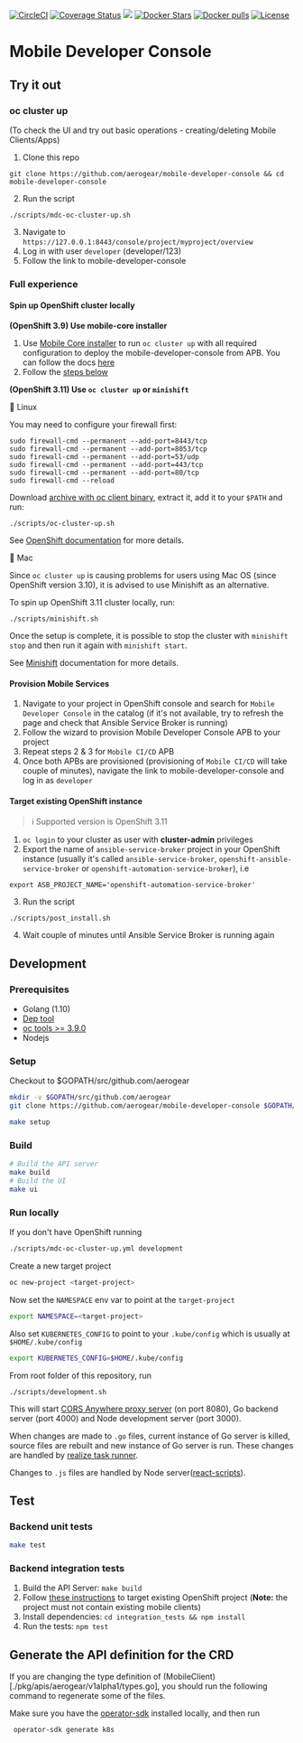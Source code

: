 [![CircleCI](https://circleci.com/gh/aerogear/mobile-developer-console.svg?style=svg)](https://circleci.com/gh/aerogear/mobile-developer-console) [![Coverage Status](https://coveralls.io/repos/github/aerogear/mobile-developer-console/badge.svg?branch=master)](https://coveralls.io/github/aerogear/mobile-developer-console?branch=master)
[![](https://img.shields.io/docker/automated/jrottenberg/ffmpeg.svg)](https://hub.docker.com/r/aerogearcatalog/mobile-developer-console-apb/)
[![Docker Stars](https://img.shields.io/docker/stars/aerogearcatalog/mobile-developer-console-apb.svg?style=plastic)](https://registry.hub.docker.com/v2/repositories/aerogearcatalog/mobile-developer-console-apb/stars/count/)
[![Docker pulls](https://img.shields.io/docker/pulls/aerogearcatalog/mobile-developer-console-apb.svg?style=plastic)](https://registry.hub.docker.com/v2/repositories/aerogearcatalog/mobile-developer-console-apb/)
[![License](https://img.shields.io/:license-Apache2-blue.svg)](http://www.apache.org/licenses/LICENSE-2.0)

# Mobile Developer Console

## Try it out

### oc cluster up

(To check the UI and try out basic operations - creating/deleting Mobile Clients/Apps)

1. Clone this repo 

```
git clone https://github.com/aerogear/mobile-developer-console && cd mobile-developer-console
```
2. Run the script
```
./scripts/mdc-oc-cluster-up.sh
```
3. Navigate to `https://127.0.0.1:8443/console/project/myproject/overview`
4. Log in with user `developer` (developer/123)
5. Follow the link to mobile-developer-console

### Full experience

#### Spin up OpenShift cluster locally

**(OpenShift 3.9) Use mobile-core installer**

1. Use [Mobile Core installer](https://github.com/aerogear/mobile-core) to run `oc cluster up` with
all required configuration to deploy the mobile-developer-console from APB.
You can follow the docs [here](https://github.com/aerogear/mobile-core)
2. Follow the [steps below](#Provision-Mobile-Services)

**(OpenShift 3.11) Use `oc cluster up` or `minishift`**

:penguin: Linux

You may need to configure your firewall first:

```
sudo firewall-cmd --permanent --add-port=8443/tcp
sudo firewall-cmd --permanent --add-port=8053/tcp
sudo firewall-cmd --permanent --add-port=53/udp
sudo firewall-cmd --permanent --add-port=443/tcp
sudo firewall-cmd --permanent --add-port=80/tcp
sudo firewall-cmd --reload
```

Download [archive with oc client binary](https://github.com/openshift/origin/releases/tag/v3.11.0), extract it, add it to your `$PATH` and run:

```
./scripts/oc-cluster-up.sh
```

See [OpenShift documentation](https://github.com/openshift/origin/blob/master/docs/cluster_up_down.md) for more details.

:apple: Mac

Since `oc cluster up` is causing problems for users using Mac OS (since OpenShift version 3.10), it is advised to use Minishift as an alternative.

To spin up OpenShift 3.11 cluster locally, run:

```
./scripts/minishift.sh
```

Once the setup is complete, it is possible to stop the cluster with `minishift stop` and then run it again with `minishift start`.

See [Minishift](https://docs.okd.io/latest/minishift/getting-started/index.html) documentation for more details.

#### Provision Mobile Services
1. Navigate to your project in OpenShift console and search for `Mobile Developer Console` in the catalog (if it's not available, try to refresh the page and check that Ansible Service Broker is running)
2. Follow the wizard to provision Mobile Developer Console APB to your project
3. Repeat steps 2 & 3 for `Mobile CI/CD` APB 
4. Once both APBs are provisioned (provisioning of `Mobile CI/CD` will take couple of minutes), navigate the link to mobile-developer-console and log in as `developer`

#### Target existing OpenShift instance

> :information_source: Supported version is OpenShift 3.11

1. `oc login` to your cluster as user with **cluster-admin** privileges
2. Export the name of `ansible-service-broker` project in your OpenShift instance (usually it's called `ansible-service-broker`, `openshift-ansible-service-broker` or `openshift-automation-service-broker`), i.e 
```
export ASB_PROJECT_NAME='openshift-automation-service-broker'
```
3. Run the script
```
./scripts/post_install.sh
```
4. Wait couple of minutes until Ansible Service Broker is running again

## Development

### Prerequisites

* Golang (1.10)
 * [Dep tool](https://golang.github.io/dep/docs/installation.html)
* [oc tools >= 3.9.0](https://github.com/openshift/origin/releases)
* Nodejs

### Setup

Checkout to $GOPATH/src/github.com/aerogear

```bash
mkdir -v $GOPATH/src/github.com/aerogear
git clone https://github.com/aerogear/mobile-developer-console $GOPATH/src/github.com/aerogear/mobile-developer-console
```

```bash
make setup
```

### Build

```bash
# Build the API server
make build
# Build the UI
make ui
```

### Run locally
If you don't have OpenShift running
```bash
./scripts/mdc-oc-cluster-up.yml development
```

Create a new target project
```bash
oc new-project <target-project>
```

Now set the `NAMESPACE` env var to point at the `target-project`
```bash
export NAMESPACE=<target-project>
```

Also set `KUBERNETES_CONFIG` to point to your `.kube/config` which is usually at `$HOME/.kube/config`
```bash
export KUBERNETES_CONFIG=$HOME/.kube/config
```

From root folder of this repository, run 
```
./scripts/development.sh
```
This will start [CORS Anywhere proxy server](https://www.npmjs.com/package/cors-anywhere) (on port 8080), Go backend server (port 4000) and Node development server (port 3000).

When changes are made to `.go` files, current instance of Go server is killed, source files are rebuilt and new instance of Go server is run.
These changes are handled by [realize task runner](https://github.com/oxequa/realize).

Changes to `.js` files are handled by Node server([react-scripts](https://github.com/facebook/create-react-app/blob/master/packages/react-scripts/template/README.md#npm-start)).

## Test

### Backend unit tests
```bash
make test
```

### Backend integration tests
1. Build the API Server: `make build`
2. Follow [these instructions](#Run-locally) to target existing OpenShift project (**Note:** the project must not contain existing mobile clients)
3. Install dependencies: `cd integration_tests && npm install`
4. Run the tests: `npm test`


## Generate the API definition for the CRD

If you are changing the type definition of (MobileClient)[./pkg/apis/aerogear/v1alpha1/types.go], you should run the following command to regenerate some of the files.

Make sure you have the [operator-sdk](https://github.com/operator-framework/operator-sdk) installed locally, and then run

```
 operator-sdk generate k8s
```